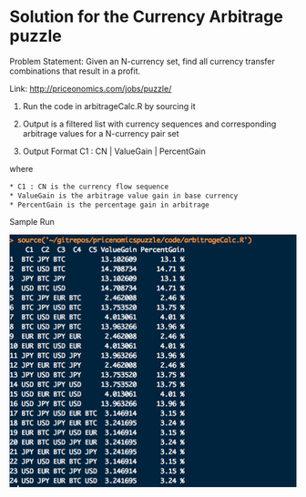Solution for the Currency Arbitrage puzzle
=================

Problem Statement: Given an N-currency set, find all currency transfer combinations that result in a profit.

Link: http://priceonomics.com/jobs/puzzle/

1. Run the code in arbitrageCalc.R by sourcing it

2. Output is a filtered list with currency sequences and corresponding arbitrage values for a N-currency pair set
 
3. Output Format
C1 : CN | ValueGain | PercentGain

where

    * C1 : CN is the currency flow sequence
    * ValueGain is the arbitrage value gain in base currency
    * PercentGain is the percentage gain in arbitrage

Sample Run

![](https://github.com/nvenkataraman1/pricenomicspuzzle/blob/master/sample%20run.png "Sample run")
